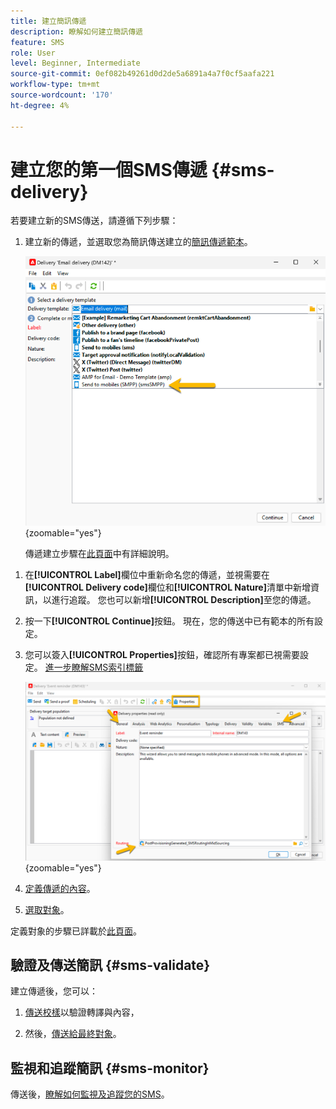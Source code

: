 ```yaml
---
title: 建立簡訊傳遞
description: 瞭解如何建立簡訊傳遞
feature: SMS
role: User
level: Beginner, Intermediate
source-git-commit: 0ef082b49261d0d2de5a6891a4a7f0cf5aafa221
workflow-type: tm+mt
source-wordcount: '170'
ht-degree: 4%

---
```



# 建立您的第一個SMS傳遞 {#sms-delivery}

若要建立新的SMS傳送，請遵循下列步驟：

1. 建立新的傳遞，並選取您為簡訊傳送建立的[簡訊傳遞範本](sms-mid-sourcing.md#sms-delivery-template)。

   ![](assets/sms_create.png){zoomable="yes"}

   傳遞建立步驟在[此頁面](../../start/create-message.md)中有詳細說明。

<!-- * For standalone instance,  [learn more here](sms-standalone-instance.md#sms-delivery-template).
* For mid-sourcing infrastructure, -->

1. 在&#x200B;**[!UICONTROL Label]**&#x200B;欄位中重新命名您的傳遞，並視需要在&#x200B;**[!UICONTROL Delivery code]**&#x200B;欄位和&#x200B;**[!UICONTROL Nature]**&#x200B;清單中新增資訊，以進行追蹤。 您也可以新增&#x200B;**[!UICONTROL Description]**&#x200B;至您的傳遞。

1. 按一下&#x200B;**[!UICONTROL Continue]**&#x200B;按鈕。 現在，您的傳送中已有範本的所有設定。

1. 您可以簽入&#x200B;**[!UICONTROL Properties]**&#x200B;按鈕，確認所有專案都已視需要設定。 [進一步瞭解SMS索引標籤](sms-delivery-settings.md#sms-tab)

   ![](assets/sms_settings.png){zoomable="yes"}

1. [定義傳遞的內容](sms-content.md)。

1. [選取對象](sms-audience.md)。

定義對象的步驟已詳載於[此頁面](../../audiences/create-audiences.md)。

## 驗證及傳送簡訊 {#sms-validate}

建立傳遞後，您可以：

1. [傳送校樣](sms-proofs.md)以驗證轉譯與內容，

1. 然後，[傳送給最終對象](sms-send.md)。

## 監視和追蹤簡訊 {#sms-monitor}

傳送後，[瞭解如何監視及追蹤您的SMS](sms-monitor.md)。


